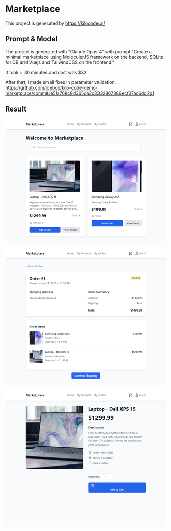 # Marketplace

This project is generated by https://kilocode.ai/

## Prompt & Model

The project is generated with "Claude Opus 4" with prompt "Create a minimal marketplace using MoleculerJS framework on the backend, SQLite for DB and Vuejs and TailwindCSS on the frontend."

It took ~ 30 minutes and cost was $32.

After that, I made small fixes in parameter validation. https://github.com/icebob/kilo-code-demo-marketplace/commit/e5fa768c8d365da3c3332867386ecf37ac6dd2d1


## Result

![alt text](images/chrome_4p3xELUS3y.png)

![alt text](images/chrome_DfTV4vS3G5.png)

![alt text](images/chrome_3poJWTob92.png)
